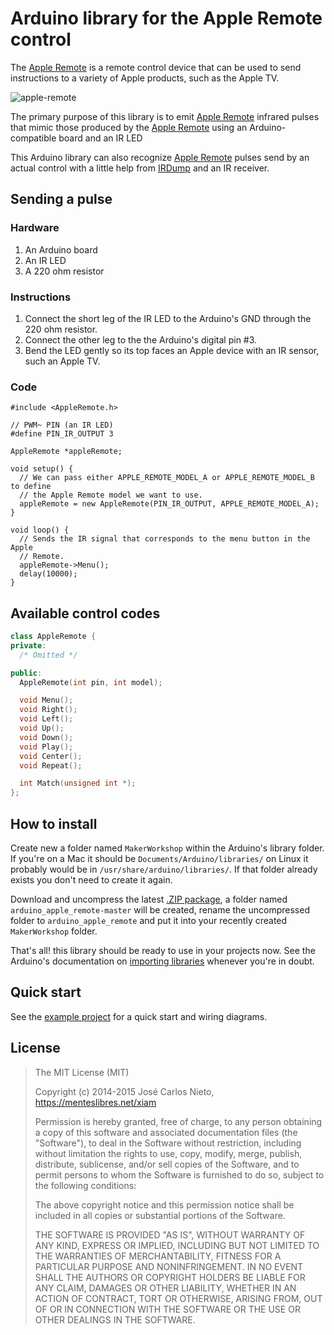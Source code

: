 # Arduino library for the Apple Remote control

The [Apple Remote][1] is a remote control device that can be used to send
instructions to a variety of Apple products, such as the Apple TV.

![apple-remote](https://cloud.githubusercontent.com/assets/385670/8023793/26128b18-0ce0-11e5-8671-54fcc06c3e75.jpg)

The primary purpose of this library is to emit [Apple Remote][1] infrared
pulses that mimic those produced by the [Apple Remote][1] using an
Arduino-compatible board and an IR LED

This Arduino library can also recognize [Apple Remote][1] pulses send by an
actual control with a little help from [IRDump][2] and an IR receiver.

## Sending a pulse

### Hardware

1. An Arduino board
2. An IR LED
3. A 220 ohm resistor

### Instructions

1. Connect the short leg of the IR LED to the Arduino's GND through the 220 ohm
   resistor.
2. Connect the other leg to the the Arduino's digital pin #3.
3. Bend the LED gently so its top faces an Apple device with an IR sensor, such
   an Apple TV.

### Code

```arduino
#include <AppleRemote.h>

// PWM~ PIN (an IR LED)
#define PIN_IR_OUTPUT 3

AppleRemote *appleRemote;

void setup() {
  // We can pass either APPLE_REMOTE_MODEL_A or APPLE_REMOTE_MODEL_B to define
  // the Apple Remote model we want to use.
  appleRemote = new AppleRemote(PIN_IR_OUTPUT, APPLE_REMOTE_MODEL_A);
}

void loop() {
  // Sends the IR signal that corresponds to the menu button in the Apple
  // Remote.
  appleRemote->Menu();
  delay(10000);
}
```

## Available control codes

```c++
class AppleRemote {
private:
  /* Omitted */

public:
  AppleRemote(int pin, int model);

  void Menu();
  void Right();
  void Left();
  void Up();
  void Down();
  void Play();
  void Center();
  void Repeat();

  int Match(unsigned int *);
};
```

## How to install

Create new a folder named `MakerWorkshop` within the Arduino's library folder.
If you're on a Mac it should be `Documents/Arduino/libraries/` on Linux it
probably would be in `/usr/share/arduino/libraries/`. If that folder already
exists you don't need to create it again.

Download and uncompress the latest [.ZIP package][4], a folder named
`arduino_apple_remote-master` will be created, rename the uncompressed folder
to `arduino_apple_remote` and put it into your recently created `MakerWorkshop`
folder.

That's all! this library should be ready to use in your projects now. See the
Arduino's documentation on [importing libraries][3] whenever you're in doubt.

## Quick start

See the [example project][1] for a quick start and wiring diagrams.

## License

> The MIT License (MIT)
>
> Copyright (c) 2014-2015 José Carlos Nieto, https://menteslibres.net/xiam
>
> Permission is hereby granted, free of charge, to any person obtaining
> a copy of this software and associated documentation files (the
> "Software"), to deal in the Software without restriction, including
> without limitation the rights to use, copy, modify, merge, publish,
> distribute, sublicense, and/or sell copies of the Software, and to
> permit persons to whom the Software is furnished to do so, subject to
> the following conditions:
>
> The above copyright notice and this permission notice shall be
> included in all copies or substantial portions of the Software.
>
> THE SOFTWARE IS PROVIDED "AS IS", WITHOUT WARRANTY OF ANY KIND,
> EXPRESS OR IMPLIED, INCLUDING BUT NOT LIMITED TO THE WARRANTIES OF
> MERCHANTABILITY, FITNESS FOR A PARTICULAR PURPOSE AND
> NONINFRINGEMENT. IN NO EVENT SHALL THE AUTHORS OR COPYRIGHT HOLDERS BE
> LIABLE FOR ANY CLAIM, DAMAGES OR OTHER LIABILITY, WHETHER IN AN ACTION
> OF CONTRACT, TORT OR OTHERWISE, ARISING FROM, OUT OF OR IN CONNECTION
> WITH THE SOFTWARE OR THE USE OR OTHER DEALINGS IN THE SOFTWARE.

[1]: https://github.com/makerworkshop/arduino_apple_remote_example
[2]: https://github.com/makerworkshop/arduino_irdump
[3]: http://www.arduino.cc/en/guide/libraries
[4]: https://github.com/makerworkshop/arduino_apple_remote/archive/master.zip
